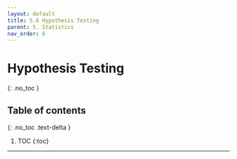 ```yaml
---
layout: default
title: 5.6 Hypothesis Testing
parent: 5. Statistics
nav_order: 6
---
```


# Hypothesis Testing
{: .no_toc }

## Table of contents
{: .no_toc .text-delta }

1. TOC
{:toc}

---

